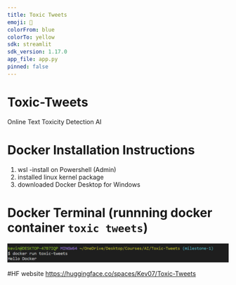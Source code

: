 ```yaml
---
title: Toxic Tweets
emoji: 🐨
colorFrom: blue
colorTo: yellow
sdk: streamlit
sdk_version: 1.17.0
app_file: app.py
pinned: false
---
```


# Toxic-Tweets
Online Text Toxicity Detection AI

# Docker Installation Instructions 
1. wsl -install on Powershell (Admin)
2. installed linux kernel package 
3. downloaded Docker Desktop for Windows 

# Docker Terminal (runnning docker container `toxic tweets`)
![image](https://github.com/kn2118/Toxic-Tweets/blob/milestone-1/dockerProof.png)

#HF website 
https://huggingface.co/spaces/Kev07/Toxic-Tweets


